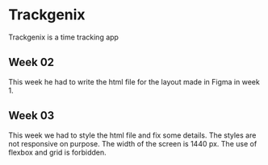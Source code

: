 # Trackgenix 
Trackgenix is a time tracking app

## Week 02
This week he had to write the html file for the layout made in Figma in week 1.

## Week 03
This week we had to style the html file and fix some details. 
The styles are not responsive on purpose. The width of the screen is 1440 px.
The use of flexbox and grid is forbidden.